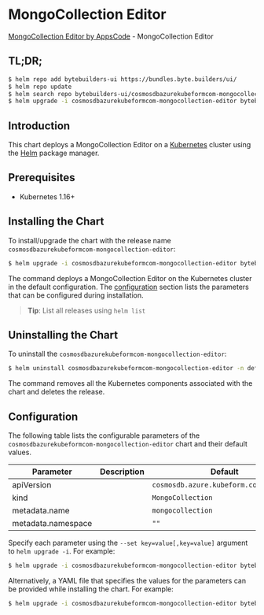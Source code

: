 # MongoCollection Editor

[MongoCollection Editor by AppsCode](https://byte.builders) - MongoCollection Editor

## TL;DR;

```bash
$ helm repo add bytebuilders-ui https://bundles.byte.builders/ui/
$ helm repo update
$ helm search repo bytebuilders-ui/cosmosdbazurekubeformcom-mongocollection-editor --version=v0.4.18
$ helm upgrade -i cosmosdbazurekubeformcom-mongocollection-editor bytebuilders-ui/cosmosdbazurekubeformcom-mongocollection-editor -n default --create-namespace --version=v0.4.18
```

## Introduction

This chart deploys a MongoCollection Editor on a [Kubernetes](http://kubernetes.io) cluster using the [Helm](https://helm.sh) package manager.

## Prerequisites

- Kubernetes 1.16+

## Installing the Chart

To install/upgrade the chart with the release name `cosmosdbazurekubeformcom-mongocollection-editor`:

```bash
$ helm upgrade -i cosmosdbazurekubeformcom-mongocollection-editor bytebuilders-ui/cosmosdbazurekubeformcom-mongocollection-editor -n default --create-namespace --version=v0.4.18
```

The command deploys a MongoCollection Editor on the Kubernetes cluster in the default configuration. The [configuration](#configuration) section lists the parameters that can be configured during installation.

> **Tip**: List all releases using `helm list`

## Uninstalling the Chart

To uninstall the `cosmosdbazurekubeformcom-mongocollection-editor`:

```bash
$ helm uninstall cosmosdbazurekubeformcom-mongocollection-editor -n default
```

The command removes all the Kubernetes components associated with the chart and deletes the release.

## Configuration

The following table lists the configurable parameters of the `cosmosdbazurekubeformcom-mongocollection-editor` chart and their default values.

|     Parameter      | Description |                      Default                      |
|--------------------|-------------|---------------------------------------------------|
| apiVersion         |             | <code>cosmosdb.azure.kubeform.com/v1alpha1</code> |
| kind               |             | <code>MongoCollection</code>                      |
| metadata.name      |             | <code>mongocollection</code>                      |
| metadata.namespace |             | <code>""</code>                                   |


Specify each parameter using the `--set key=value[,key=value]` argument to `helm upgrade -i`. For example:

```bash
$ helm upgrade -i cosmosdbazurekubeformcom-mongocollection-editor bytebuilders-ui/cosmosdbazurekubeformcom-mongocollection-editor -n default --create-namespace --version=v0.4.18 --set apiVersion=cosmosdb.azure.kubeform.com/v1alpha1
```

Alternatively, a YAML file that specifies the values for the parameters can be provided while
installing the chart. For example:

```bash
$ helm upgrade -i cosmosdbazurekubeformcom-mongocollection-editor bytebuilders-ui/cosmosdbazurekubeformcom-mongocollection-editor -n default --create-namespace --version=v0.4.18 --values values.yaml
```
